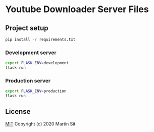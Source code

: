 # Youtube Downloader Server Files

## Project setup

```bash
pip install -r requirements.txt
```

### Development server

```bash
export FLASK_ENV=development
flask run
```

### Production server

```bash
export FLASK_ENV=production
flask run
```

## License

[MIT](http://opensource.org/licenses/MIT)
Copyright (c) 2020 Martin Sit
